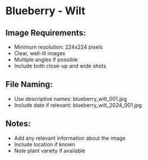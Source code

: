 # Blueberry - Wilt

## Image Requirements:
- Minimum resolution: 224x224 pixels
- Clear, well-lit images
- Multiple angles if possible
- Include both close-up and wide shots

## File Naming:
- Use descriptive names: blueberry_wilt_001.jpg
- Include date if relevant: blueberry_wilt_2024_001.jpg

## Notes:
- Add any relevant information about the image
- Include location if known
- Note plant variety if available
